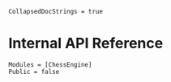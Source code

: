 ```@meta
CollapsedDocStrings = true
```

# Internal API Reference

```@autodocs
Modules = [ChessEngine]
Public = false
```
